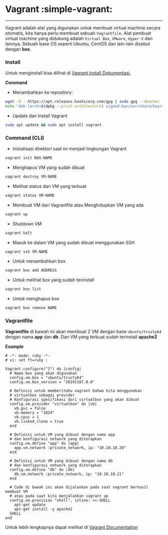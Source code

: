 # Vagrant :simple-vagrant:
-------------------------------------------

Vagrant adalah alat yang digunakan untuk membuat virtual machine secara otomatis, kita hanya perlu membuat sebuah `Vagrantfile`. Alat pembuat virtual machine yang didukung adalah `Virtual Box`, `VMware`, `Hyper-V` dan lainnya.
Sebuah base OS seperti Ubuntu, CentOS dan lain-lain disebut dengan **box**.

### Install

Untuk menginstall bisa dilihat di [Vagrant Install Dokumentasi.](https://developer.hashicorp.com/vagrant/install)

**Command**

* Menambahkan ke repository:
```bash
wget -O - https://apt.releases.hashicorp.com/gpg | sudo gpg --dearmor -o /usr/share/keyrings/hashicorp-archive-keyring.gpg
echo "deb [arch=$(dpkg --print-architecture) signed-by=/usr/share/keyrings/hashicorp-archive-keyring.gpg] https://apt.releases.hashicorp.com $(lsb_release -cs) main" | sudo tee /etc/apt/sources.list.d/hashicorp.list

```

* Update dan Install Vagrant
```bash
sudo apt update && sudo apt install vagrant
```

### Command (CLI)

* Inisialisasi direktori saat ini menjadi lingkungan  Vagrant 
```bash
vagrant init BOX-NAME
```

* Menghapus VM yang sudah dibuat
```bash
vagrant destroy VM-NAME
```

* Melihat status dari VM yang terbuat
```bash
vagrant status VM-NAME
```

* Membuat VM dari Vagrantfile atau Menghidupkan VM yang ada
```bash
vagrant up
```

* Shutdown VM
```bash
vagrant halt
```

* Masuk ke dalam VM yang sudah dibuat menggunakan SSH
```bash
vagrant ssh VM-NAME
```

* Untuk menambahkan box
```bash
vagrant box add ADDRESS
```

* Untuk melihat box yang sudah terinstall
```bash
vagrant box list
```

* Untuk menghapus box
```bash
vagrant box remove NAME
```

### Vagrantfile

**Vagrantfile** di bawah ini akan membuat 2 VM dengan base `ubuntu/trusty64`
dengan nama **app** dan **db**. Dan VM yang terbuat sudah terinstall **apache2**

**Example**

```vagrant title="Vagrantfile"
# -*- mode: ruby -*-
# vi: set ft=ruby :

Vagrant.configure("2") do |config|
  # Nama box yang akan digunakan
  config.vm.box = "ubuntu/trusty64"
  config.vm.box_version = "20191107.0.0"

  # Definisi untuk memberitahu vagrant bahwa kita menggunakan 
  # virtualbox sebagai provider
  # Konfigurasi spesifikasi dari virtualbox yang akan dibuat
  config.vm.provider "virtualbox" do |vb|
    vb.gui = false  
    vb.memory = "1024"
    vb.cpus = 1
    vb.linked_clone = true
  end

  # Definisi untuk VM yang dibuat dengan nama app 
  # dan konfigurasi network yang diterapkan
  config.vm.define "app" do |app|
    app.vm.network :private_network, ip: "10.10.10.20"
  end

  # Definisi untuk VM yang dibuat dengan nama db
  # dan konfigurasi network yang diterapkan
  config.vm.define "db" do |db|
    db.vm.network :private_network, ip: "10.10.10.21"
  end

  # Code di bawah ini akan dijalankan pada saat vagrant berhasil membuat VM 
  # atau pada saat kita menjalankan vagrant up
  config.vm.provision "shell", inline: <<-SHELL
    apt-get update
    apt-get install -y apache2
  SHELL
end
```

Untuk lebih lengkapnya dapat melihat di [Vagrant Documentation](https://developer.hashicorp.com/vagrant/docs)


